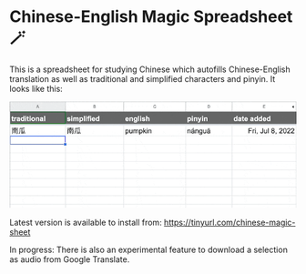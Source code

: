 # Chinese-English Magic Spreadsheet 🪄

This is a spreadsheet for studying Chinese which autofills Chinese-English translation as well as traditional and simplified characters and pinyin. It looks like this:

![Screenshot](./Screenshot.gif)

Latest version is available to install from: https://tinyurl.com/chinese-magic-sheet

In progress: There is also an experimental feature to download a selection as audio from Google Translate.